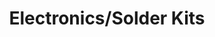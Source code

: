 ---
layout: equipment
title: Electronics/Solder Kits
permalink: /docs/equipment/solderkits/
name: Electronics/Solder Kits
parent: Equipment
picture: /assets/equipmentphotos/lasercutter.jpg
description: |
  Soldering Iron Electronics Kit. Includes: soldering iron, multimeter, asst. tools
  Fume extractors and helping hands also available
rate: Amber
qty: 4


resources:
  - title: PUT LINKS TO ALL THE INDIVIDUAL MANUALS HERE
    link: https://example.com/laser-cutting-basics
  - title: Advanced Engraving Techniques
    link: https://example.com/advanced-engraving
---